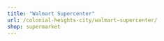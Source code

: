 ```yaml
---
title: "Walmart Supercenter"
url: /colonial-heights-city/walmart-supercenter/
shop: supermarket
---
```

